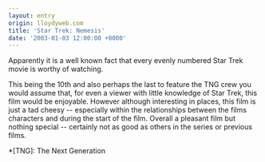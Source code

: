 ```yaml
---
layout: entry
origin: lloydyweb.com
title: 'Star Trek: Nemesis'
date: '2003-01-03 12:00:00 +0000'
---
```

Apparently it is a well known fact that every evenly numbered Star Trek movie is worthy of watching.

This being the 10th and also perhaps the last to feature the TNG crew you would assume that, for even a viewer with little knowledge of Star Trek, this film would be enjoyable. However although interesting in places, this film is just a tad cheesy -- especially within the relationships between the films characters and during the start of the film. Overall a pleasant film but nothing special -- certainly not as good as others in the series or previous films.

*[TNG]: The Next Generation